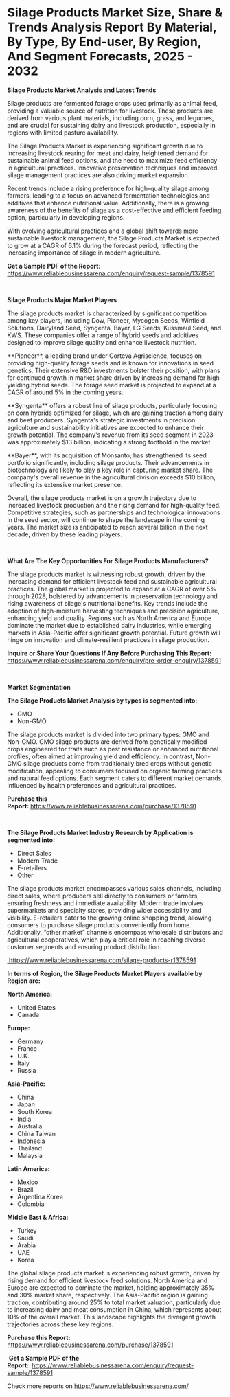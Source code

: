 <p><h1>Silage Products Market Size, Share & Trends Analysis Report By Material, By Type, By End-user, By Region, And Segment Forecasts, 2025 - 2032</h1></p><p><strong>Silage Products Market Analysis and Latest Trends</strong></p>
<p><p>Silage products are fermented forage crops used primarily as animal feed, providing a valuable source of nutrition for livestock. These products are derived from various plant materials, including corn, grass, and legumes, and are crucial for sustaining dairy and livestock production, especially in regions with limited pasture availability.</p><p>The Silage Products Market is experiencing significant growth due to increasing livestock rearing for meat and dairy, heightened demand for sustainable animal feed options, and the need to maximize feed efficiency in agricultural practices. Innovative preservation techniques and improved silage management practices are also driving market expansion. </p><p>Recent trends include a rising preference for high-quality silage among farmers, leading to a focus on advanced fermentation technologies and additives that enhance nutritional value. Additionally, there is a growing awareness of the benefits of silage as a cost-effective and efficient feeding option, particularly in developing regions.</p><p>With evolving agricultural practices and a global shift towards more sustainable livestock management, the Silage Products Market is expected to grow at a CAGR of 6.1% during the forecast period, reflecting the increasing importance of silage in modern agriculture.</p></p>
<p><strong>Get a Sample PDF of the Report:&nbsp;</strong> <a href="https://www.reliablebusinessarena.com/enquiry/request-sample/1378591?utm_campaign=3272&utm_medium=2&utm_source=Github&utm_content=ia&utm_term=30032025&utm_id=silage-products">https://www.reliablebusinessarena.com/enquiry/request-sample/1378591</a></p>
<p>&nbsp;</p>
<p><strong>Silage Products Major Market Players</strong></p>
<p><p>The silage products market is characterized by significant competition among key players, including Dow, Pioneer, Mycogen Seeds, Winfield Solutions, Dairyland Seed, Syngenta, Bayer, LG Seeds, Kussmaul Seed, and KWS. These companies offer a range of hybrid seeds and additives designed to improve silage quality and enhance livestock nutrition.</p><p>**Pioneer**, a leading brand under Corteva Agriscience, focuses on providing high-quality forage seeds and is known for innovations in seed genetics. Their extensive R&D investments bolster their position, with plans for continued growth in market share driven by increasing demand for high-yielding hybrid seeds. The forage seed market is projected to expand at a CAGR of around 5% in the coming years.</p><p>**Syngenta** offers a robust line of silage products, particularly focusing on corn hybrids optimized for silage, which are gaining traction among dairy and beef producers. Syngenta's strategic investments in precision agriculture and sustainability initiatives are expected to enhance their growth potential. The company's revenue from its seed segment in 2023 was approximately $13 billion, indicating a strong foothold in the market.</p><p>**Bayer**, with its acquisition of Monsanto, has strengthened its seed portfolio significantly, including silage products. Their advancements in biotechnology are likely to play a key role in capturing market share. The company's overall revenue in the agricultural division exceeds $10 billion, reflecting its extensive market presence.</p><p>Overall, the silage products market is on a growth trajectory due to increased livestock production and the rising demand for high-quality feed. Competitive strategies, such as partnerships and technological innovations in the seed sector, will continue to shape the landscape in the coming years. The market size is anticipated to reach several billion in the next decade, driven by these leading players.</p></p>
<p>&nbsp;</p>
<p><strong>What Are The Key Opportunities For Silage Products Manufacturers?</strong></p>
<p><p>The silage products market is witnessing robust growth, driven by the increasing demand for efficient livestock feed and sustainable agricultural practices. The global market is projected to expand at a CAGR of over 5% through 2028, bolstered by advancements in preservation technology and rising awareness of silage's nutritional benefits. Key trends include the adoption of high-moisture harvesting techniques and precision agriculture, enhancing yield and quality. Regions such as North America and Europe dominate the market due to established dairy industries, while emerging markets in Asia-Pacific offer significant growth potential. Future growth will hinge on innovation and climate-resilient practices in silage production.</p></p>
<p><strong>Inquire or Share Your Questions If Any Before Purchasing This Report:</strong> <a href="https://www.reliablebusinessarena.com/enquiry/pre-order-enquiry/1378591?utm_campaign=3272&utm_medium=2&utm_source=Github&utm_content=ia&utm_term=30032025&utm_id=silage-products">https://www.reliablebusinessarena.com/enquiry/pre-order-enquiry/1378591</a></p>
<p>&nbsp;</p>
<p><strong>Market Segmentation</strong></p>
<p><strong>The Silage Products Market Analysis by types is segmented into:</strong></p>
<p><ul><li>GMO</li><li>Non-GMO</li></ul></p>
<p><p>The silage products market is divided into two primary types: GMO and Non-GMO. GMO silage products are derived from genetically modified crops engineered for traits such as pest resistance or enhanced nutritional profiles, often aimed at improving yield and efficiency. In contrast, Non-GMO silage products come from traditionally bred crops without genetic modification, appealing to consumers focused on organic farming practices and natural feed options. Each segment caters to different market demands, influenced by health preferences and agricultural practices.</p></p>
<p><strong>Purchase this Report:&nbsp;</strong><a href="https://www.reliablebusinessarena.com/purchase/1378591?utm_campaign=3272&utm_medium=2&utm_source=Github&utm_content=ia&utm_term=30032025&utm_id=silage-products">https://www.reliablebusinessarena.com/purchase/1378591</a></p>
<p>&nbsp;</p>
<p><strong>The Silage Products Market Industry Research by Application is segmented into:</strong></p>
<p><ul><li>Direct Sales</li><li>Modern Trade</li><li>E-retailers</li><li>Other</li></ul></p>
<p><p>The silage products market encompasses various sales channels, including direct sales, where producers sell directly to consumers or farmers, ensuring freshness and immediate availability. Modern trade involves supermarkets and specialty stores, providing wider accessibility and visibility. E-retailers cater to the growing online shopping trend, allowing consumers to purchase silage products conveniently from home. Additionally, “other market” channels encompass wholesale distributors and agricultural cooperatives, which play a critical role in reaching diverse customer segments and ensuring product distribution.</p></p>
<p><a href="https://www.reliablebusinessarena.com/silage-products-r1378591?utm_campaign=3272&utm_medium=2&utm_source=Github&utm_content=ia&utm_term=30032025&utm_id=silage-products">&nbsp;https://www.reliablebusinessarena.com/silage-products-r1378591</a></p>
<p><strong>In terms of Region, the Silage Products Market Players available by Region are:</strong></p>
<p>
    <p> <strong> North America: </strong>
        <ul>
            <li>United States</li>
            <li>Canada</li>
        </ul>
        </p> 
    <p> <strong> Europe: </strong>
        <ul>
            <li>Germany</li>
            <li>France</li>
            <li>U.K.</li>
            <li>Italy</li>
            <li>Russia</li>
        </ul>
        </p> 
    <p> <strong> Asia-Pacific: </strong>
        <ul>
            <li>China</li>
            <li>Japan</li>
            <li>South Korea</li>
            <li>India</li>
            <li>Australia</li>
            <li>China Taiwan</li>
            <li>Indonesia</li>
            <li>Thailand</li>
            <li>Malaysia</li>
        </ul>
        </p> 
    <p> <strong> Latin America: </strong>
        <ul>
            <li>Mexico</li>
            <li>Brazil</li>
            <li>Argentina Korea</li>
            <li>Colombia</li>
        </ul>
        </p> 
    <p> <strong> Middle East & Africa: </strong>
        <ul>
            <li>Turkey</li>
            <li>Saudi</li>
            <li>Arabia</li>
            <li>UAE</li>
            <li>Korea</li>
        </ul>
    </p>
    </p>
<p><p>The global silage products market is experiencing robust growth, driven by rising demand for efficient livestock feed solutions. North America and Europe are expected to dominate the market, holding approximately 35% and 30% market share, respectively. The Asia-Pacific region is gaining traction, contributing around 25% to total market valuation, particularly due to increasing dairy and meat consumption in China, which represents about 10% of the overall market. This landscape highlights the divergent growth trajectories across these key regions.</p></p>
<p><strong>Purchase this Report: </strong><a href="https://www.reliablebusinessarena.com/purchase/1378591?utm_campaign=3272&utm_medium=2&utm_source=Github&utm_content=ia&utm_term=30032025&utm_id=silage-products">https://www.reliablebusinessarena.com/purchase/1378591</a></p>
<p>&nbsp;<strong>Get a Sample PDF of the Report:&nbsp;&nbsp;</strong><a href="https://www.reliablebusinessarena.com/enquiry/request-sample/1378591?utm_campaign=3272&utm_medium=2&utm_source=Github&utm_content=ia&utm_term=30032025&utm_id=silage-products">https://www.reliablebusinessarena.com/enquiry/request-sample/1378591</a></p>
<p><strong></strong></p>
<p>Check more reports on <a href="https://www.reliablebusinessarena.com/?utm_campaign=3272&utm_medium=2&utm_source=Github&utm_content=ia&utm_term=30032025&utm_id=silage-products">https://www.reliablebusinessarena.com/</a></p>